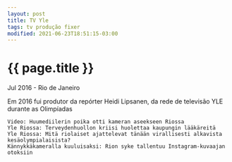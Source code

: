 ```yaml
---
layout: post
title: TV Yle
tags: tv produção fixer
modified: 2021-06-23T18:51:15-03:00
---
```


{{ page.title }}
================

<p class="meta"> Jul 2016 - Rio de Janeiro</p>


Em 2016 fui produtor da repórter Heidi Lipsanen, da rede de televisão YLE durante as Olimpíadas

    Video: Huumediilerin poika otti kameran aseekseen Riossa
    Yle Riossa: Terveydenhuollon kriisi huolettaa kaupungin lääkäreitä
    Yle Riossa: Mitä riolaiset ajattelevat tänään virallisesti alkavista kesäolympialaisista?
    Kännykkäkameralla kuuluisaksi: Rion syke tallentuu Instagram-kuvaajan otoksiin

